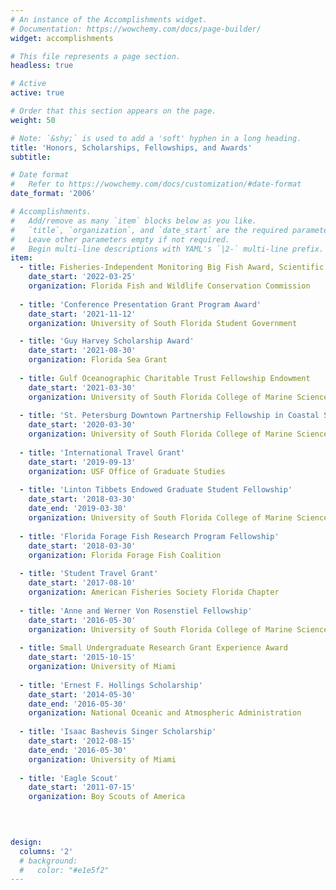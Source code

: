 ```yaml
---
# An instance of the Accomplishments widget.
# Documentation: https://wowchemy.com/docs/page-builder/
widget: accomplishments

# This file represents a page section.
headless: true

# Active
active: true

# Order that this section appears on the page.
weight: 50

# Note: `&shy;` is used to add a 'soft' hyphen in a long heading.
title: 'Honors, Scholarships, Fellowships, and Awards'
subtitle:

# Date format
#   Refer to https://wowchemy.com/docs/customization/#date-format
date_format: '2006'

# Accomplishments.
#   Add/remove as many `item` blocks below as you like.
#   `title`, `organization`, and `date_start` are the required parameters.
#   Leave other parameters empty if not required.
#   Begin multi-line descriptions with YAML's `|2-` multi-line prefix.
item:
  - title: Fisheries-Independent Monitoring Big Fish Award, Scientific
    date_start: '2022-03-25'
    organization: Florida Fish and Wildlife Conservation Commission
  
  - title: 'Conference Presentation Grant Program Award'
    date_start: '2021-11-12'
    organization: University of South Florida Student Government

  - title: 'Guy Harvey Scholarship Award'
    date_start: '2021-08-30'
    organization: Florida Sea Grant
  
  - title: Gulf Oceanographic Charitable Trust Fellowship Endowment
    date_start: '2021-03-30'
    organization: University of South Florida College of Marine Science
    
  - title: 'St. Petersburg Downtown Partnership Fellowship in Coastal Science'
    date_start: '2020-03-30'
    organization: University of South Florida College of Marine Science
    
  - title: 'International Travel Grant'
    date_start: '2019-09-13'
    organization: USF Office of Graduate Studies
    
  - title: 'Linton Tibbets Endowed Graduate Student Fellowship'
    date_start: '2018-03-30'
    date_end: '2019-03-30'
    organization: University of South Florida College of Marine Science
  
  - title: 'Florida Forage Fish Research Program Fellowship'
    date_start: '2018-03-30'
    organization: Florida Forage Fish Coalition
  
  - title: 'Student Travel Grant'
    date_start: '2017-08-10'
    organization: American Fisheries Society Florida Chapter
  
  - title: 'Anne and Werner Von Rosenstiel Fellowship'
    date_start: '2016-05-30'
    organization: University of South Florida College of Marine Science
    
  - title: Small Undergraduate Research Grant Experience Award
    date_start: '2015-10-15'
    organization: University of Miami
    
  - title: 'Ernest F. Hollings Scholarship'
    date_start: '2014-05-30'
    date_end: '2016-05-30'
    organization: National Oceanic and Atmospheric Administration
    
  - title: 'Isaac Bashevis Singer Scholarship'
    date_start: '2012-08-15'
    date_end: '2016-05-30'
    organization: University of Miami
    
  - title: 'Eagle Scout'
    date_start: '2011-07-15'
    organization: Boy Scouts of America

  
  

design:
  columns: '2'
  # background:
  #   color: "#e1e5f2"
---
```

